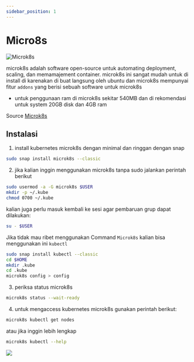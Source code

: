 ```yaml
---
sidebar_position: 1
---
```


# Micro8s

![Microk8s](https://cdn.peceldev.my.id/images/1741703826982-q5wmq.webp)

microk8s adalah software open-source untuk automating deployment, scaling, dan memamajement container. microk8s ini sangat mudah untuk di install di karenakan di buat langsung oleh ubuntu dan microk8s mempunyai fitur `addons` yang berisi sebuah software untuk microk8s 

- untuk penggunaan ram di microk8s sekitar 540MB dan di  rekomendasi untuk system 20GB disk dan 4GB ram

Source [Microk8s](https://microk8s.io/docs)

## Instalasi

1. install kubernetes microk8s dengan minimal dan ringgan dengan snap
```bash
sudo snap install microk8s --classic
```
2. jika kalian inggin menggunakan microk8s tanpa sudo jalankan perintah berikut
```bash
sudo usermod -a -G microk8s $USER
mkdir -p ~/.kube
chmod 0700 ~/.kube
```
kalian juga perlu masuk kembali ke sesi agar pembaruan grup dapat dilakukan:
```bash
su - $USER
```
Jika tidak mau ribet menggunakan Command `Microk8s` kalian bisa menggunakan ini `kubectl`

```bash
sudo snap install kubectl --classic
cd $HOME
mkdir .kube
cd .kube
microk8s config > config
```

3. periksa status microk8s
```bash
microk8s status --wait-ready
```
4. untuk mengaccess kubernetes microk8s gunakan perintah berikut:
```bash
microk8s kubectl get nodes
```
atau jika inggin lebih lengkap
```bash
microk8s kubectl --help
```
![](https://cdn.peceldev.my.id/images/1741555921484-8i67fg.webp)